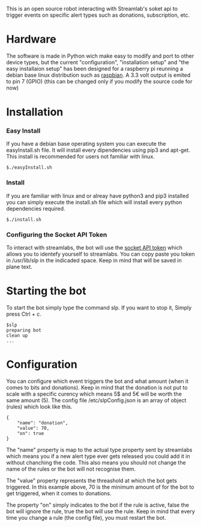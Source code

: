 <p>
	This is an open source robot interacting with Streamlab's soket api to 
	trigger events on specific alert types such as
	donations, subscription, etc.
</p>

<h1>Hardware</h1> 
<p>
	The software is made in Python wich make easy to modify and port to other device types,
	but the current "configuration", "installation setup" and "the easy installaion setup" has been 
	designed for a raspberry pi reunning a debian base linux distribution such as 
	<a href="https://www.raspbian.org/">raspbian</a>. A 3.3 volt output is emited to pin 7 (GPIO) (this can be changed only if you
	modify the source code for now)
</p>

<h1> Installation </h1>

<h3> Easy Install </h3>
<p>
	If you have a debian base operating system you can execute the easyInstall.sh file. 
	It will install every dipendencies using
	pip3 and apt-get. This install is recommended for users not familiar with linux.
</p>

```
$./easyInstall.sh
```

<h3> Install </h3>
<p>
	If you are familiar with linux and or alreay have python3 and 
	pip3 installed you can simply execute the 
	install.sh file which will install every python dependencies required.
</p>

```
$./install.sh
```

<h3> Configuring the Socket API Token </h3>
<p>
	To interact with streamlabs, the bot will use the 
	<a href="https://streamlabs.com/dashboard#/settings/api-settings">socket API token</a> 
	which allows you to identefy yourself to streamlabs.
	You can copy paste you token in /usr/lib/slp in the indicaded space.
	Keep in mind that will be saved in plane text.
</p>


<h1> Starting the bot </h1>
<p>
	To start the bot simply type the command slp. If you want to stop it, Simply press Ctrl + c.
</p>

```
$slp
preparing bot
clean up
...
```

<h1> Configuration </h1>
<p>
	You can configure which event triggers the bot and what amount (when it comes to bits and donations).
	Keep in mind that the donation is not put to scale with a specific curency which means
	5$ and 5€ will be worth the same amount (5). The config file /etc/slpConfig.json is an array of object (rules)
	which look like this.
</p>

```
{
	"name": "donation",
	"value": 70,
	"on": true
}
```

<p>
	The "name" property is map to the actual type property sent by streamlabs 
	which means you if a new alert type ever gets released you could add it 
	in without chanching the code. This also means you should not change the name of the
	rules or the bot will not recognise them. 
</p>
<p>
	The "value" property represents the 
	threashold at which the bot gets triggered. In this example above, 70 is the minimum 
	amount of for the bot to get triggered, when it comes to donations. 
</p>
<p>
	The property "on" simply 
	indicates to the bot if the rule is active, false the bot will ignore the rule,
	true the bot will use the rule. Keep in mind that every time you change a rule (the config file), 
	you must restart the bot.
</p>
